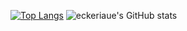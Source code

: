 [![Top Langs](https://github-readme-stats.vercel.app/api/top-langs/?username=eckeriaue&langs_count=12&theme=onedark)](https://github.com/eckeriaue/github-readme-stats)
![eckeriaue's GitHub stats](https://github-readme-stats.vercel.app/api?username=eckeriaue&show_icons=true&theme=onedark)
